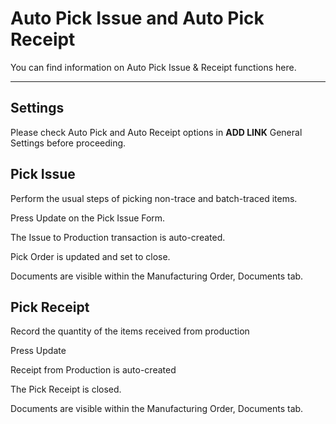 # Auto Pick Issue and Auto Pick Receipt

You can find information on Auto Pick Issue & Receipt functions here.

---

## Settings

Please check Auto Pick and Auto Receipt options in **ADD LINK** General Settings before proceeding.

## Pick Issue

Perform the usual steps of picking non-trace and batch-traced items.

Press Update on the Pick Issue Form.

The Issue to Production transaction is auto-created.

Pick Order is updated and set to close.

Documents are visible within the Manufacturing Order, Documents tab.

## Pick Receipt

Record the quantity of the items received from production

Press Update

Receipt from Production is auto-created

The Pick Receipt is closed.

Documents are visible within the Manufacturing Order, Documents tab.
